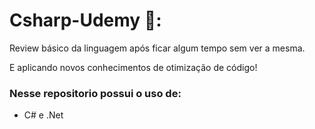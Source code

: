 


# Csharp-Udemy 🐍:


Review básico da linguagem após ficar algum tempo sem ver a mesma.

E aplicando novos conhecimentos de otimização de código!

### Nesse repositorio possui o uso de: 

- C# e .Net 
